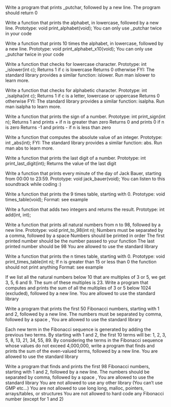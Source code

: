 Write a program that prints _putchar, followed by a new line. The program should return 0

Write a function that prints the alphabet, in lowercase, followed by a new line.
   Prototype: void print_alphabet(void);
   You can only use _putchar twice in your code
   
Write a function that prints 10 times the alphabet, in lowercase, followed by a new line.
   Prototype: void print_alphabet_x10(void);
   You can only use _putchar twice in your code
   
Write a function that checks for lowercase character.
   Prototype: int _islower(int c);
   Returns 1 if c is lowercase
   Returns 0 otherwise
   FYI: The standard library provides a similar function: islower. Run man islower to    learn more.
   
Write a function that checks for alphabetic character.
   Prototype: int _isalpha(int c);
   Returns 1 if c is a letter, lowercase or uppercase
   Returns 0 otherwise
   FYI: The standard library provides a similar function: isalpha. Run man isalpha to    learn more.
   
Write a function that prints the sign of a number.
   Prototype: int print_sign(int n);
   Returns 1 and prints + if n is greater than zero
   Returns 0 and prints 0 if n is zero
   Returns -1 and prints - if n is less than zero
   
Write a function that computes the absolute value of an integer.
   Prototype: int _abs(int); FYI: The standard library provides a similar function:      abs. Run man abs to learn more.
   
Write a function that prints the last digit of a number.
   Prototype: int print_last_digit(int);
   Returns the value of the last digit
   
Write a function that prints every minute of the day of Jack Bauer, starting from 00:00 to 23:59.
   Prototype: void jack_bauer(void);
   You can listen to this soundtrack while coding :)
   
Write a function that prints the 9 times table, starting with 0.
   Prototype: void times_table(void);
   Format: see example
   
Write a function that adds two integers and returns the result. Prototype: int add(int, int);

Write a function that prints all natural numbers from n to 98, followed by a new line.
   Prototype: void print_to_98(int n);
   Numbers must be separated by a comma, followed by a space
   Numbers should be printed in order
   The first printed number should be the number passed to your function
   The last printed number should be 98
   You are allowed to use the standard library
   
Write a function that prints the n times table, starting with 0.
   Prototype: void print_times_table(int n);
   If n is greater than 15 or less than 0 the function should not print anything
   Format: see example
   
If we list all the natural numbers below 10 that are multiples of 3 or 5, we get 3, 5, 6 and 9. The sum of these multiples is 23. Write a program that computes and prints the sum of all the multiples of 3 or 5 below 1024 (excluded), followed by a new line. You are allowed to use the standard library

Write a program that prints the first 50 Fibonacci numbers, starting with 1 and 2, followed by a new line.
   The numbers must be separated by comma, followed by a space , 
   You are allowed to use the standard library
   
Each new term in the Fibonacci sequence is generated by adding the previous two terms. By starting with 1 and 2, the first 10 terms will be: 1, 2, 3, 5, 8, 13, 21, 34, 55, 89. By considering the terms in the Fibonacci sequence whose values do not exceed 4,000,000, write a program that finds and prints the sum of the even-valued terms, followed by a new line. You are allowed to use the standard library

Write a program that finds and prints the first 98 Fibonacci numbers, starting with 1 and 2, followed by a new line.
   The numbers should be separated by comma, followed by a space ,
   You are allowed to use the standard library
   You are not allowed to use any other library (You can’t use GMP etc…)
   You are not allowed to use long long, malloc, pointers, arrays/tables, or structures
   You are not allowed to hard code any Fibonacci number (except for 1 and 2)
